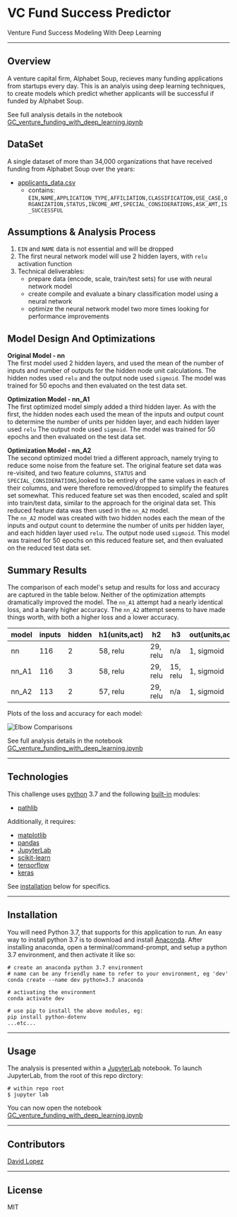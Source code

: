 # VC Fund Success Predictor
Venture Fund Success Modeling With Deep Learning

---

## Overview
A venture capital firm, Alphabet Soup, recieves many funding applications from startups every day. This is an analyis using deep learning techniques, to create models which predict whether applicants will be successful if funded by Alphabet Soup.  

See full analysis details in the notebook [GC_venture_funding_with_deep_learning.ipynb](app/GC_venture_funding_with_deep_learning.ipynb)  


## DataSet
A single dataset of more than 34,000 organizations that have received funding from Alphabet Soup over the years:
- [applicants_data.csv](data/applicants_data.csv)
  - contains: `EIN,NAME,APPLICATION_TYPE,AFFILIATION,CLASSIFICATION,USE_CASE,ORGANIZATION,STATUS,INCOME_AMT,SPECIAL_CONSIDERATIONS,ASK_AMT,IS_SUCCESSFUL`  


## Assumptions & Analysis Process
1) `EIN` and `NAME` data is not essential and will be dropped
2) The first neural network model will use 2 hidden layers, with `relu` activation function
2) Technical deliverables:
    - prepare data (encode, scale, train/test sets) for use with neural network model
    - create compile and evaluate a binary classification model using a neural network
    - optimize the neural network model two more times looking for performance improvements


## Model Design And Optimizations

**Original Model - nn**  
The first model used 2 hidden layers, and used the mean of the number of inputs and number of outputs for the hidden node unit calculations. The hidden nodes used `relu` and the output node used `sigmoid`. The model was trained for 50 epochs and then evaluated on the test data set.

**Optimization Model - nn_A1**  
The first optimized model simply added a third hidden layer. As with the first, the hidden nodes each used the mean of the inputs and output count to determine the number of units per hidden layer, and each hidden layer used `relu` The output node used `sigmoid`. The model was trained for 50 epochs and then evaluated on the test data set.

**Optimization Model - nn_A2**  
The second optimized model tried a different approach, namely trying to reduce some noise from the feature set. The original feature set data was re-visited, and two feature columns, `STATUS` and `SPECIAL_CONSIDERATIONS`,looked to be entirely of the same values in each of their columns, and were therefore removed/dropped to simplify the features set somewhat. This reduced feature set was then encoded, scaled and split into train/test data, similar to the approach for the original data set. This reduced feature data was then used in the `nn_A2` model.  
The `nn_A2` model was created with two hidden nodes each the mean of the inputs and output count to determine the number of units per hidden layer, and each hidden layer used `relu`. The output node used `sigmoid`. This model was trained for 50 epochs on this reduced feature set, and then evaluated on the reduced test data set.  

## Summary Results

The comparison of each model's setup and results for loss and accuracy are captured in the table below. Neither of the optimization attempts dramatically improved the model. The `nn_A1` attempt had a nearly identical loss, and a barely higher accuracy. The `nn_A2` attempt seems to have made things worth, with both a higher loss and a lower accuracy.

| model | inputs | hidden | h1(units,act) | h2 | h3 | out(units,act) | Epoch | Loss | Acc |
| :--- | --- | --- | --- | --- | --- | --- | --- | --- | --- |
| nn | 116 | 2 | 58, relu | 29, relu | n/a | 1, sigmoid | `50` | `0.555` | `0.727` |
| nn_A1 | 116 | 3 | 58, relu | 29, relu | 15, relu | 1, sigmoid | `50` | `0.554` | `0.731` |
| nn_A2 | 113 | 2 | 57, relu | 29, relu | n/a | 1, sigmoid | `50` | `0.618` | `0.6858` |



Plots of the loss and accuracy for each model:   

![Elbow Comparisons](media/elbow_comparison.png)  


See full analysis details in the notebook [GC_venture_funding_with_deep_learning.ipynb](app/GC_venture_funding_with_deep_learning.ipynb) 

---

## Technologies

This challenge uses [python](https://www.python.org/) 3.7 and the following [built-in](https://docs.python.org/3/py-modindex.html) modules:
- [pathlib](https://docs.python.org/3/library/pathlib.html)

Additionally, it requires:
- [matplotlib](https://matplotlib.org/)
- [pandas](https://pandas.pydata.org/)
- [JupyterLab](https://jupyterlab.readthedocs.io/en/stable/)
- [scikit-learn](https://scikit-learn.org/stable/index.html)
- [tensorflow](https://www.tensorflow.org/)
- [keras](https://keras.io/)



See [installation](#installation) below for specifics.

---

## Installation

You will need Python 3.7, that supports for this application to run. An easy way to install python 3.7 is to download and install [Anaconda](https://www.anaconda.com/products/individual). After installing anaconda, open a terminal/command-prompt, and setup a python 3.7 environment, and then activate it like so:

```
# create an anaconda python 3.7 environment
# name can be any friendly name to refer to your environment, eg 'dev'
conda create --name dev python=3.7 anaconda

# activating the environment
conda activate dev

# use pip to install the above modules, eg:
pip install python-dotenv
...etc...
```


---

## Usage

The analysis is presented within a [JupyterLab](https://jupyterlab.readthedocs.io/en/stable/) notebook. To launch JupyterLab, from the root of this repo dirctory:

```
# within repo root 
$ jupyter lab
```
You can now open the notebook [GC_venture_funding_with_deep_learning.ipynb](app/GC_venture_funding_with_deep_learning.ipynb)  

---

## Contributors

[David Lopez](https://github.com/sububer)

---

## License

MIT
